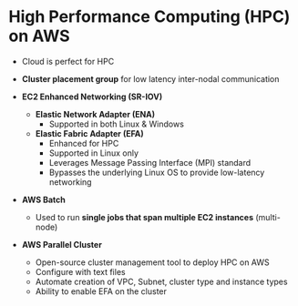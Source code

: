 # High Performance Computing (HPC) on AWS
- Cloud is perfect for HPC
- **Cluster placement group** for low latency inter-nodal communication
- **EC2 Enhanced Networking (SR-IOV)**
  - **Elastic Network Adapter (ENA)**
    - Supported in both Linux & Windows
  - **Elastic Fabric Adapter (EFA)**
    - Enhanced for HPC
    - Supported in Linux only
    - Leverages Message Passing Interface (MPI) standard
    - Bypasses the underlying Linux OS to provide low-latency networking
- **AWS Batch**
  - Used to run **single jobs that span multiple EC2 instances** (multi-node)

- **AWS Parallel Cluster**
  - Open-source cluster management tool to deploy HPC on AWS
  - Configure with text files
  - Automate creation of VPC, Subnet, cluster type and instance types
  - Ability to enable EFA on the cluster